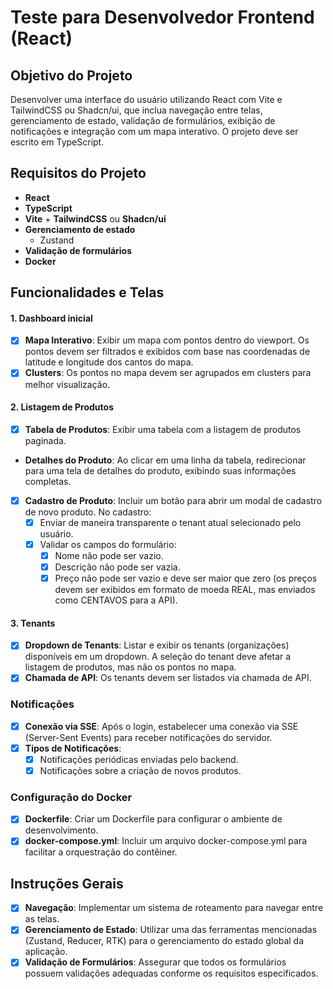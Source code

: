 # Teste para Desenvolvedor Frontend (React)

## Objetivo do Projeto

Desenvolver uma interface do usuário utilizando React com Vite e TailwindCSS ou Shadcn/ui, que inclua navegação entre telas, gerenciamento de estado, validação de formulários, exibição de notificações e integração com um mapa interativo. O projeto deve ser escrito em TypeScript.

## Requisitos do Projeto

- **React**
- **TypeScript**
- **Vite** + **TailwindCSS** ou **Shadcn/ui**
- **Gerenciamento de estado** 
  - Zustand
- **Validação de formulários**
- **Docker**

## Funcionalidades e Telas

#### 1. Dashboard inicial

- [x] **Mapa Interativo**: Exibir um mapa com pontos dentro do viewport. Os pontos devem ser filtrados e exibidos com base nas coordenadas de latitude e longitude dos cantos do mapa.
- [x] **Clusters**: Os pontos no mapa devem ser agrupados em clusters para melhor visualização.

#### 2. Listagem de Produtos

- [x] **Tabela de Produtos**: Exibir uma tabela com a listagem de produtos paginada.
- **Detalhes do Produto**: Ao clicar em uma linha da tabela, redirecionar para uma tela de detalhes do produto, exibindo suas informações completas.
- [x] **Cadastro de Produto**: Incluir um botão para abrir um modal de cadastro de novo produto. No cadastro:
  - [x] Enviar de maneira transparente o tenant atual selecionado pelo usuário.
  - [x] Validar os campos do formulário:
    - [x] Nome não pode ser vazio.
    - [x] Descrição não pode ser vazia.
    - [x] Preço não pode ser vazio e deve ser maior que zero (os preços devem ser exibidos em formato de moeda REAL, mas enviados como CENTAVOS para a API).

#### 3. Tenants
- [x] **Dropdown de Tenants**: Listar e exibir os tenants (organizações) disponíveis em um dropdown. A seleção do tenant deve afetar a listagem de produtos, mas não os pontos no mapa.
- [x] **Chamada de API**: Os tenants devem ser listados via chamada de API.

### Notificações
- [x] **Conexão via SSE**: Após o login, estabelecer uma conexão via SSE (Server-Sent Events) para receber notificações do servidor.
- [x] **Tipos de Notificações**:
  - [x] Notificações periódicas enviadas pelo backend.
  - [x] Notificações sobre a criação de novos produtos.

### Configuração do Docker
- [x] **Dockerfile**: Criar um Dockerfile para configurar o ambiente de desenvolvimento.
- [x] **docker-compose.yml**: Incluir um arquivo docker-compose.yml para facilitar a orquestração do contêiner.

## Instruções Gerais

- [x] **Navegação**: Implementar um sistema de roteamento para navegar entre as telas.
- [x] **Gerenciamento de Estado**: Utilizar uma das ferramentas mencionadas (Zustand, Reducer, RTK) para o gerenciamento do estado global da aplicação.
- [x] **Validação de Formulários**: Assegurar que todos os formulários possuem validações adequadas conforme os requisitos especificados.